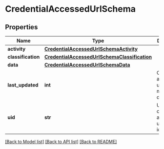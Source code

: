 # CredentialAccessedUrlSchema


## Properties
Name | Type | Description | Notes
------------ | ------------- | ------------- | -------------
**activity** | [**CredentialAccessedUrlSchemaActivity**](CredentialAccessedUrlSchemaActivity.md) |  | 
**classification** | [**CredentialAccessedUrlSchemaClassification**](CredentialAccessedUrlSchemaClassification.md) |  | [optional] 
**data** | [**CredentialAccessedUrlSchemaData**](CredentialAccessedUrlSchemaData.md) |  | 
**last_updated** | **int** | Credential accessed url last modification date. | 
**uid** | **str** | Unique credential accessed url identifier. | 

[[Back to Model list]](../README.md#documentation-for-models) [[Back to API list]](../README.md#documentation-for-api-endpoints) [[Back to README]](../README.md)



